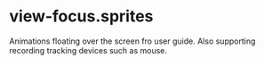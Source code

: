# view-focus.sprites
Animations floating over the screen fro user guide. Also supporting recording tracking devices such as mouse.
